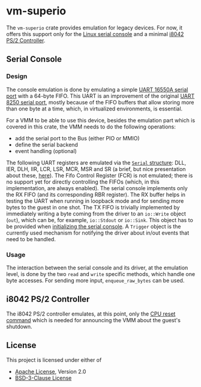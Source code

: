 # vm-superio


The `vm-superio` crate provides emulation for legacy devices. For now, it offers
this support only for the
[Linux serial console](https://en.wikipedia.org/wiki/Linux_console) and a minimal
[i8042 PS/2 Controller](https://wiki.osdev.org/%228042%22_PS/2_Controller).

## Serial Console

### Design

The console emulation is done by emulating a simple
[UART 16550A serial port](https://en.wikipedia.org/wiki/16550_UART) with a
64-byte FIFO.
This UART is an improvement of the original
[UART 8250 serial port](https://en.wikibooks.org/w/index.php?title=Serial_Programming/8250_UART_Programming&section=15#Serial_COM_Port_Memory_and_I/O_Allocation),
mostly because of the FIFO buffers that allow storing more than one byte at a
time, which, in virtualized environments, is essential.

For a VMM to be able to use this device, besides the emulation part which is
covered in this crate, the VMM needs to do the following operations:
- add the serial port to the Bus (either PIO or MMIO)
- define the serial backend
- event handling (optional)

The following UART registers are emulated via the
[`Serial` structure](src/serial.rs): DLL, IER, DLH, IIR, LCR, LSR, MCR, MSR and
SR (a brief, but nice presentation about these,
[here](https://www.lammertbies.nl/comm/info/serial-uart#regs)).
The Fifo Control Register (FCR) is not emulated; there is no support yet for
directly controlling the FIFOs (which, in this implementation, are always
enabled). The serial console implements only the RX FIFO (and its
corresponding RBR register). The RX buffer helps in testing the UART when
running in loopback mode and for sending more bytes to the guest in one shot.
The TX FIFO is trivially implemented by immediately writing a byte coming from
the driver to an `io::Write` object (`out`), which can be, for example,
`io::Stdout` or `io::Sink`. This object has to be provided when
[initializing the serial console](https://docs.rs/vm-superio/0.1.1/vm_superio/serial/struct.Serial.html#method.new).
A `Trigger` object is the currently used mechanism for notifying the driver
about in/out events that need to be handled.

### Usage

The interaction between the serial console and its driver, at the emulation
level, is done by the two `read` and `write` specific methods, which handle
one byte accesses. For sending more input, `enqueue_raw_bytes` can be used.

## i8042 PS/2 Controller

The i8042 PS/2 controller emulates, at this point, only the
[CPU reset command](https://wiki.osdev.org/%228042%22_PS/2_Controller#CPU_Reset)
which is needed for announcing the VMM about the guest's shutdown.

## License

This project is licensed under either of

- [Apache License](http://www.apache.org/licenses/LICENSE-2.0), Version 2.0
- [BSD-3-Clause License](https://opensource.org/licenses/BSD-3-Clause)
